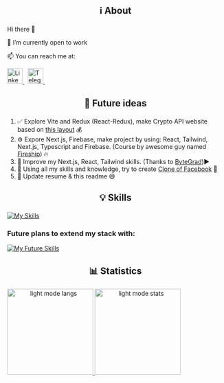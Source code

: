 ## <p align="center">ℹ️ About </p>

Hi there 👋

<!-- <img src="https://camo.githubusercontent.com/63371d36886ee658f5a97401f393e1ab1684b2fd3de674b8f5efc7d410b2a3d0/68747470733a2f2f6d656469612e67697068792e636f6d2f6d656469612f57556c706c634d704f43456d5447427442572f67697068792e676966" width="36" height="36" alt="Telegram" /> -->

🔭 I’m currently open to work

📫 You can reach me at: 

<a href="https://www.linkedin.com/in/prokopenyapavel/" target="_blank" rel="noreferrer">
  <img src="https://raw.githubusercontent.com/danielcranney/readme-generator/main/public/icons/socials/linkedin.svg" width="36" height="36" alt="LinkedIn" />
</a> &nbsp;
<a href="https://t.me/albedo_lucky13" target="_blank" rel="noreferrer">
  <img src="https://www.vectorlogo.zone/logos/telegram/telegram-icon.svg" width="36" height="36" alt="Telegram" />
</a> &nbsp;

<!--
<a href="https://albedo-13.github.io/" target="_blank" rel="noreferrer">
  <img src="" width="36" height="36" alt="CV" />
</a> &nbsp;
[![CV](https://img.shields.io/badge/-%F0%9F%8C%90%20C%20V-white?style=flat)](https://albedo-13.github.io/)
-->

<!-- [![Gmail](https://img.shields.io/badge/-white?label=Email&style=social&logo=gmail)](mailto:prokopenya.work@gmail.com) -->
<!-- [CV](https://albedo-13.github.io/) -->

## <p align="center">🔮 Future ideas</p>

1. ✅ Explore Vite and Redux (React-Redux), make Crypto API website based on [this layout](https://www.figma.com/file/EKbp40PN2vP5WsItDPg1h7/Crypto-Brains-Website?type=design&node-id=1401-185034&mode=design&t=0ygXJmOEZB3bWnCz-0) 💰
2. ⚙️ Expore Next.js, Firebase, make project by using: React, Tailwind, Next.js, Typescript and Firebase. (Course by awesome guy named [Fireship](https://fireship.io/courses/react-next-firebase/)) 🔥
3. 🔮 Improve my Next.js, React, Tailwind skills. (Thanks to [ByteGrad](https://bytegrad.com/))▶️
4. 🔮 Using all my skills and knowledge, try to create [Clone of Facebook](https://facebook.com/) 🤯
5. 🔮 Update resume & this readme 😄

## <p align="center">💡 Skills</p>

[![My Skills](https://skillicons.dev/icons?i=html,css,scss,js,react,redux,mui,git)](https://skillicons.dev)

### Future plans to extend my stack with:

[![My Future Skills](https://skillicons.dev/icons?i=next,firebase,tailwind,ts)](https://skillicons.dev)

## <p align="center">📊 Statistics</p>

<a href="#">
  <picture align="center">
   <source height="200px" media="(prefers-color-scheme: dark)" srcset="https://github-readme-stats.vercel.app/api/top-langs/?username=albedo-13&layout=compact&theme=github_dark&card_width=250">
   <img height="200px" alt="light mode langs" src="https://github-readme-stats.vercel.app/api/top-langs/?username=albedo-13&layout=compact&theme=default&card_width=250">
  </picture>
</a>
<a href="#">
  <picture align="center">
   <source height="200px" media="(prefers-color-scheme: dark)" srcset="https://github-readme-stats.vercel.app/api?username=albedo-13&show_icons=true&rank_icon=github&theme=github_dark">
   <img height="200px" alt="light mode stats" src="https://github-readme-stats.vercel.app/api?username=albedo-13&show_icons=true&rank_icon=github&theme=default">
  </picture>
</a>

<!--
**Albedo-13/Albedo-13** is a ✨ _special_ ✨ repository because its `README.md` (this file) appears on your GitHub profile.

Here are some ideas to get you started:

- 🔭 I’m currently working on ...
- 🌱 I’m currently learning ...
- 👯 I’m looking to collaborate on ...
- 🤔 I’m looking for help with ...
- 💬 Ask me about ...
- 📫 How to reach me: ...
- 😄 Pronouns: ...
- ⚡ Fun fact: ...
-->
